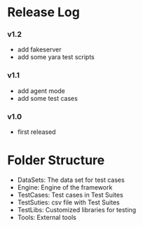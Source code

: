 Release Log
===========
### v1.2
* add fakeserver
* add some yara test scripts

### v1.1
* add agent mode
* add some test cases

### v1.0
* first released


Folder Structure
================
* DataSets: The data set for test cases
* Engine: Engine of the framework
* TestCases: Test cases in Test Suites
* TestSuties: csv file with Test Suites
* TestLibs: Customized libraries for testing
* Tools: External tools


